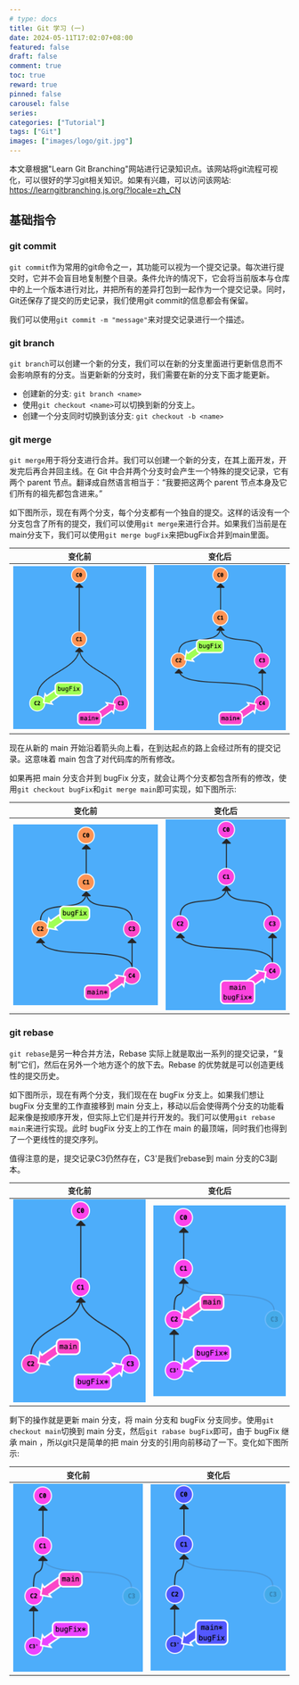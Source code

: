 ```yaml
---
# type: docs 
title: Git 学习 (一)
date: 2024-05-11T17:02:07+08:00
featured: false
draft: false
comment: true
toc: true
reward: true
pinned: false
carousel: false
series:
categories: ["Tutorial"]
tags: ["Git"]
images: ["images/logo/git.jpg"]
---
```


本文章根据"Learn Git Branching"网站进行记录知识点。该网站将git流程可视化，可以很好的学习git相关知识。如果有兴趣，可以访问该网站: https://learngitbranching.js.org/?locale=zh_CN

<!--more-->

## 基础指令

### git commit

`git commit`作为常用的git命令之一，其功能可以视为一个提交记录。每次进行提交时，它并不会盲目地复制整个目录。条件允许的情况下，它会将当前版本与仓库中的上一个版本进行对比，并把所有的差异打包到一起作为一个提交记录。同时，Git还保存了提交的历史记录，我们使用git commit的信息都会有保留。

我们可以使用`git commit -m "message"`来对提交记录进行一个描述。

### git branch

`git branch`可以创建一个新的分支，我们可以在新的分支里面进行更新信息而不会影响原有的分支。当更新新的分支时，我们需要在新的分支下面才能更新。

- 创建新的分支: `git branch <name>`
- 使用`git checkout <name>`可以切换到新的分支上。
- 创建一个分支同时切换到该分支: `git checkout -b <name>`

### git merge

`git merge`用于将分支进行合并。我们可以创建一个新的分支，在其上面开发，开发完后再合并回主线。在 Git 中合并两个分支时会产生一个特殊的提交记录，它有两个 parent 节点。翻译成自然语言相当于：“我要把这两个 parent 节点本身及它们所有的祖先都包含进来。”

如下图所示，现在有两个分支，每个分支都有一个独自的提交。这样的话没有一个分支包含了所有的提交，我们可以使用`git merge`来进行合并。如果我们当前是在main分支下，我们可以使用`git merge bugFix`来把bugFix合并到main里面。

|                            变化前                            |                            变化后                            |
| :----------------------------------------------------------: | :----------------------------------------------------------: |
| ![git_tutorial_1_1](Git/git_tutorial_1_1.png?fill=300x360,Smart) | ![git_tutorial_1_2](Git/git_tutorial_1_2.png?fill=300x360,Smart) |

现在从新的 main 开始沿着箭头向上看，在到达起点的路上会经过所有的提交记录。这意味着 main 包含了对代码库的所有修改。

如果再把 main 分支合并到 bugFix 分支，就会让两个分支都包含所有的修改，使用`git checkout bugFix`和`git merge main`即可实现，如下图所示:

|                            变化前                            |                            变化后                            |
| :----------------------------------------------------------: | :----------------------------------------------------------: |
| ![git_tutorial_1_2](Git/git_tutorial_1_2.png?fill=300x360,Smart) | ![git_tutorial_1_3](Git/git_tutorial_1_3.png?fill=300x360,Smart) |



### git rebase

`git rebase`是另一种合并方法，Rebase 实际上就是取出一系列的提交记录，“复制”它们，然后在另外一个地方逐个的放下去。Rebase 的优势就是可以创造更线性的提交历史。

如下图所示，现在有两个分支，我们现在在 bugFix 分支上。如果我们想让 bugFix 分支里的工作直接移到 main 分支上，移动以后会使得两个分支的功能看起来像是按顺序开发，但实际上它们是并行开发的。我们可以使用`git rebase main`来进行实现。此时 bugFix 分支上的工作在 main 的最顶端，同时我们也得到了一个更线性的提交序列。

值得注意的是，提交记录C3仍然存在，C3'是我们rebase到 main 分支的C3副本。

|                            变化前                            |                            变化后                            |
| :----------------------------------------------------------: | :----------------------------------------------------------: |
| ![git_tutorial_1_4](Git/git_tutorial_1_4.png?fill=300x360,Smart) | ![git_tutorial_1_5](Git/git_tutorial_1_5.png?fill=300x360,Smart) |

剩下的操作就是更新 main 分支，将 main 分支和 bugFix 分支同步。使用`git checkout main`切换到 main 分支，然后`git rabase bugFix`即可，由于 bugFix 继承 main ，所以git只是简单的把 main 分支的引用向前移动了一下。变化如下图所示:

|                            变化前                            |                            变化后                            |
| :----------------------------------------------------------: | :----------------------------------------------------------: |
| ![git_tutorial_1_5](Git/git_tutorial_1_5.png?fill=300x360,Smart) | ![git_tutorial_1_6](Git/git_tutorial_1_6.png?fill=300x360,Smart) |



